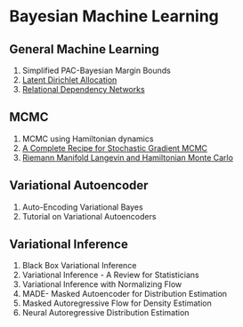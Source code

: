 # Bayesian Machine Learning

## General Machine Learning

1. Simplified PAC-Bayesian Margin Bounds
2. [Latent Dirichlet Allocation](../notes/LDA.html)
3. [Relational Dependency Networks](../notes/RDN.html)


## MCMC

1. MCMC using Hamiltonian dynamics
2. [A Complete Recipe for Stochastic Gradient MCMC](../notes/SGMCMC.html)
3. [Riemann Manifold Langevin and Hamiltonian Monte Carlo](../notes/RMLHMC.html)

## Variational Autoencoder

1. Auto-Encoding Variational Bayes
2. Tutorial on Variational Autoencoders

## Variational Inference

1. Black Box Variational Inference
2. Variational Inference - A Review for Statisticians
3. Variational Inference with Normalizing Flow
4. MADE- Masked Autoencoder for Distribution Estimation
5. Masked Autoregressive Flow for Density Estimation
6. Neural Autoregressive Distribution Estimation

